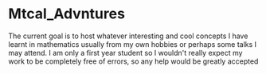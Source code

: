 # Mtcal_Advntures
The current goal is to host whatever interesting and cool concepts I have learnt in mathematics usually from my own hobbies or perhaps some talks I may attend. I am only a first year student so I wouldn't really expect my work to be completely free of errors, so any help would be greatly accepted
